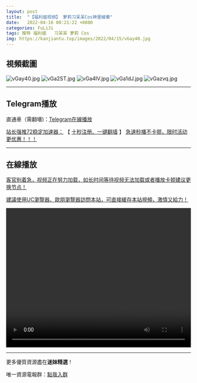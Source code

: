 ```yaml
---
layout: post
title:  "【福利姬视频】 萝莉习呆呆Cos神里綾華"
date:   2022-04-16 00:21:22 +0800
categories: FuLiJi
tags: 推特 福利姬   习呆呆 萝莉 Cos
img: https://kanjiantu.top/images/2022/04/15/vGay40.jpg
---
```



## 視頻截圖

![vGay40.jpg](https://kanjiantu.top/images/2022/04/15/vGay40.jpg)
![vGa2ST.jpg](https://kanjiantu.top/images/2022/04/15/vGa2ST.jpg)
![vGa4IV.jpg](https://kanjiantu.top/images/2022/04/15/vGa4IV.jpg)
![vGa1dJ.jpg](https://kanjiantu.top/images/2022/04/15/vGa1dJ.jpg)
![vGazvq.jpg](https://kanjiantu.top/images/2022/04/15/vGazvq.jpg)

* * *
## Telegram播放

直通車（需翻墻)：[Telegram在線播放](https://t.me/mimeijingxuan/701)

<u>站长强推72稳定加速器：</u> 【 [十秒注册、一键翻墙](https://72vpn.xyz/#/register?code=mimei) 】
<u>  急速秒播不卡顿，限时活动更优惠！！！</u>
* * *
## 在線播放
<u>客官别着急，视频正在努力加载，如长时间等待视频无法加载或者播放卡顿建议更换节点！</u>

<u>建議使用UC瀏覽器、歐朋瀏覽器訪問本站，可直接緩存本站視頻，激情又給力！</u>
<center><video src="https://cdn.publer.io/uploads/videos/6252bb21db27973fa7fa7dbb/ecdda6ec228b669ba0d72db50365ad5d.mp4" width="100%" height="380px" controls="controls"></video></center>

* * *
更多優質資源盡在**迷妹精選**！

唯一資源電報群：[點我入群](https://t.me/mimeijingxuan)


